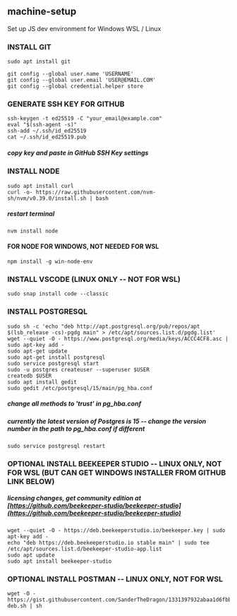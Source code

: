 ## machine-setup
Set up JS dev environment for Windows WSL / Linux

### INSTALL GIT
```
sudo apt install git
```
```
git config --global user.name 'USERNAME'
git config --global user.email 'USER@EMAIL.COM'
git config --global credential.helper store
```

### GENERATE SSH KEY FOR GITHUB
```
ssh-keygen -t ed25519 -C "your_email@example.com"
eval "$(ssh-agent -s)"
ssh-add ~/.ssh/id_ed25519
cat ~/.ssh/id_ed25519.pub
```
##### copy key and paste in GitHub SSH Key settings


### INSTALL NODE
```
sudo apt install curl
curl -o- https://raw.githubusercontent.com/nvm-sh/nvm/v0.39.0/install.sh | bash
```
##### restart terminal
```
nvm install node
```

#### FOR NODE FOR WINDOWS, NOT NEEDED FOR WSL
```
npm install -g win-node-env
```
### INSTALL VSCODE (LINUX ONLY -- NOT FOR WSL)
```
sudo snap install code --classic
```

### INSTALL POSTGRESQL
```
sudo sh -c 'echo "deb http://apt.postgresql.org/pub/repos/apt $(lsb_release -cs)-pgdg main" > /etc/apt/sources.list.d/pgdg.list'
wget --quiet -O - https://www.postgresql.org/media/keys/ACCC4CF8.asc | sudo apt-key add -
sudo apt-get update
sudo apt-get install postgresql
sudo service postgresql start
sudo -u postgres createuser --superuser $USER
createdb $USER
sudo apt install gedit
sudo gedit /etc/postgresql/15/main/pg_hba.conf
```
##### change all methods to 'trust' in pg_hba.conf
##### currently the latest version of Postgres is 15 -- change the version number in the path to pg_hba.conf if different
```
sudo service postgresql restart
```
### OPTIONAL INSTALL BEEKEEPER STUDIO -- LINUX ONLY, NOT FOR WSL (BUT CAN GET WINDOWS INSTALLER FROM GITHUB LINK BELOW)
##### licensing changes, get community edition at [https://github.com/beekeeper-studio/beekeeper-studio](https://github.com/beekeeper-studio/beekeeper-studio)
```
wget --quiet -O - https://deb.beekeeperstudio.io/beekeeper.key | sudo apt-key add -
echo "deb https://deb.beekeeperstudio.io stable main" | sudo tee /etc/apt/sources.list.d/beekeeper-studio-app.list
sudo apt update
sudo apt install beekeeper-studio
```
### OPTIONAL INSTALL POSTMAN -- LINUX ONLY, NOT FOR WSL
```
wget -O - https://gist.githubusercontent.com/SanderTheDragon/1331397932abaa1d6fbbf63baed5f043/raw/postman-deb.sh | sh
```
